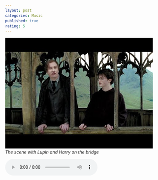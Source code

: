 ```yaml
---
layout: post
categories: Music
published: true
rating: 5
---
```

<!-- How to embed audio (see this : https://www.makeuseof.com/tag/embed-mp3-player-website/) 
    
    How to embed audio from onedrive (see this : https://stackoverflow.com/questions/64590120/how-can-i-directly-embed-audio-that-i-have-uploaded-to-onedrive-into-html-using)
 -->

![lupin-harry](../images/lupin.jpg)
*The scene with Lupin and Harry on the bridge*

<audio controls><source src="https://onedrive.live.com/download?cid=D34890CD5DE3F34B&resid=D34890CD5DE3F34B%215952&authkey=APlAawkqQEkeEPs" width="98" height="120" frameborder="0" scrolling="no"></iframe>" type="audio/mpeg">Your browser does not support the audio tag.</audio>

